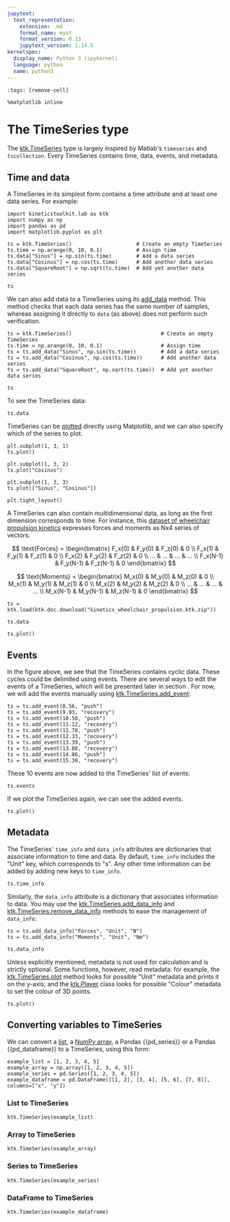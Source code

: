 ```yaml
---
jupytext:
  text_representation:
    extension: .md
    format_name: myst
    format_version: 0.13
    jupytext_version: 1.14.5
kernelspec:
  display_name: Python 3 (ipykernel)
  language: python
  name: python3
---
```


```{code-cell} ipython3
:tags: [remove-cell]

%matplotlib inline
```

# The TimeSeries type

The [ktk.TimeSeries](api/ktk.TimeSeries.rst) type is largely inspired by Matlab's `timeseries` and `tscollection`. Every TimeSeries contains time, data, events, and metadata.

## Time and data

A TimeSeries in its simplest form contains a time attribute and at least one data series. For example:

```{code-cell} ipython3
import kineticstoolkit.lab as ktk
import numpy as np
import pandas as pd
import matplotlib.pyplot as plt

ts = ktk.TimeSeries()                     # Create an empty TimeSeries
ts.time = np.arange(0, 10, 0.1)           # Assign time
ts.data["Sinus"] = np.sin(ts.time)        # Add a data series
ts.data["Cosinus"] = np.cos(ts.time)      # Add another data series
ts.data["SquareRoot"] = np.sqrt(ts.time)  # Add yet another data series

ts
```

We can also add data to a TimeSeries using its [add_data](api/ktk.TimeSeries.add_data.rst) method. This method checks that each data series has the same number of samples, whereas assigning it directly to `data` (as above) does not perform such verification.

```{code-cell} ipython3
ts = ktk.TimeSeries()                             # Create an empty TimeSeries
ts.time = np.arange(0, 10, 0.1)                   # Assign time
ts = ts.add_data("Sinus", np.sin(ts.time))        # Add a data series
ts = ts.add_data("Cosinus", np.cos(ts.time))      # Add another data series
ts = ts.add_data("SquareRoot", np.sqrt(ts.time))  # Add yet another data series

ts
```

To see the TimeSeries data:

```{code-cell} ipython3
ts.data
```

TimeSeries can be [plotted](api/ktk.TimeSeries.plot.rst) directly using Matplotlib, and we can also specify which of the series to plot.

```{code-cell} ipython3
plt.subplot(1, 3, 1)
ts.plot()

plt.subplot(1, 3, 2)
ts.plot("Cosinus")

plt.subplot(1, 3, 3)
ts.plot(["Sinus", "Cosinus"])

plt.tight_layout()
```

A TimeSeries can also contain multidimensional data, as long as the first dimension corresponds to time. For instance, this [dataset of wheelchair propulsion kinetics](dataset_kinetics_wheelchair_propulsion.md) expresses forces and moments as Nx4 series of vectors:

$$
\text{Forces} = \begin{bmatrix}
F_x(0) & F_y(0) & F_z(0) & 0 \\
F_x(1) & F_y(1) & F_z(1) & 0 \\
F_x(2) & F_y(2) & F_z(2) & 0 \\
... & ... & ... & ... \\
F_x(N-1) & F_y(N-1) & F_z(N-1) & 0
\end{bmatrix}
$$

$$
\text{Moments} = \begin{bmatrix}
M_x(0) & M_y(0) & M_z(0) & 0 \\
M_x(1) & M_y(1) & M_z(1) & 0 \\
M_x(2) & M_y(2) & M_z(2) & 0 \\
... & ... & ... & ... \\
M_x(N-1) & M_y(N-1) & M_z(N-1) & 0
\end{bmatrix}
$$

```{code-cell} ipython3
ts = ktk.load(ktk.doc.download("kinetics_wheelchair_propulsion.ktk.zip"))

ts.data
```

```{code-cell} ipython3
ts.plot()
```

## Events

In the figure above, we see that the TimeSeries contains cyclic data. These cycles could be delimited using events. There are several ways to edit the events of a TimeSeries, which will be presented later in section [](timeseries_event_management.md). For now, we will add the events manually using [ktk.TimeSeries.add_event](api/ktk.TimeSeries.add_event.rst):

```{code-cell} ipython3
ts = ts.add_event(8.56, "push")
ts = ts.add_event(9.93, "recovery")
ts = ts.add_event(10.50, "push")
ts = ts.add_event(11.12, "recovery")
ts = ts.add_event(11.78, "push")
ts = ts.add_event(12.33, "recovery")
ts = ts.add_event(13.39, "push")
ts = ts.add_event(13.88, "recovery")
ts = ts.add_event(14.86, "push")
ts = ts.add_event(15.30, "recovery")
```

These 10 events are now added to the TimeSeries' list of events:

```{code-cell} ipython3
ts.events
```

If we plot the TimeSeries again, we can see the added events.

```{code-cell} ipython3
ts.plot()
```

## Metadata

The TimeSeries' `time_info` and `data_info` attributes are dictionaries that associate information to time and data. By default, `time_info` includes the "Unit" key, which corresponds to "s". Any other time information can be added by adding new keys to `time_info`.

```{code-cell} ipython3
ts.time_info
```

Similarly, the `data_info` attribute is a dictionary that associates information to data. You may use the [ktk.TimeSeries.add_data_info](api/ktk.TimeSeries.add_data_info.rst) and [ktk.TimeSeries.remove_data_info](api/ktk.TimeSeries.remove_data_info.rst) methods to ease the management of `data_info`:

```{code-cell} ipython3
ts = ts.add_data_info("Forces", "Unit", "N")
ts = ts.add_data_info("Moments", "Unit", "Nm")

ts.data_info
```

Unless explicitly mentioned, metadata is not used for calculation and is strictly optional. Some functions, however, read metadata: for example, the [ktk.TimeSeries.plot](api/ktk.TimeSeries.plot.rst) method looks for possible "Unit" metadata and prints it on the y-axis; and the [ktk.Player](api/ktk.Player.rst) class looks for possible "Colour" metadata to set the colour of 3D points.

```{code-cell} ipython3
ts.plot()
```

## Converting variables to TimeSeries

We can convert a [list](python_lists.md), a [NumPy array](numpy_ndarray.md), a Pandas {{pd_series}} or a Pandas {{pd_dataframe}} to a TimeSeries, using this form:

```{code-cell} ipython3
example_list = [1, 2, 3, 4, 5]
example_array = np.array([1, 2, 3, 4, 5])
example_series = pd.Series([1, 2, 3, 4, 5])
example_dataframe = pd.DataFrame([[1, 2], [3, 4], [5, 6], [7, 8]], columns=["x", "y"])
```

### List to TimeSeries

```{code-cell} ipython3
ktk.TimeSeries(example_list)
```

### Array to TimeSeries

```{code-cell} ipython3
ktk.TimeSeries(example_array)
```

### Series to TimeSeries

```{code-cell} ipython3
ktk.TimeSeries(example_series)
```

### DataFrame to TimeSeries

```{code-cell} ipython3
ktk.TimeSeries(example_dataframe)
```
